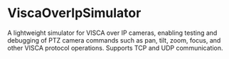 # ViscaOverIpSimulator
A lightweight simulator for VISCA over IP cameras, enabling testing and debugging of PTZ camera commands such as pan, tilt, zoom, focus, and other VISCA protocol operations. Supports TCP and UDP communication.
